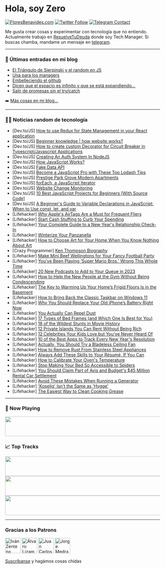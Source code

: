# Hola, soy Zero

[![FloresBenavides.com](https://img.shields.io/website?down_message=oops&label=MiBlog&style=for-the-badge&up_message=online&url=https%3A%2F%2Ffloresbenavides.com)](https://floresbenavides.com) [![Twitter Follow](https://img.shields.io/twitter/follow/ZeroDragon?color=%231DA1F2&label=Follow&logo=twitter&logoColor=ffffff&style=for-the-badge)](https://twitter.com/zerodragon) [![Telegram Contact](https://img.shields.io/badge/escr%C3%ADbeme-ZeroDragon-%2326A5E4?style=for-the-badge&logo=telegram)](https://t.me/zerodragon)

Me gusta crear cosas y experimentar con tecnología que no entiendo.
Actualmente trabajo en [ResuelveTuDeuda](http://github.com/resuelve) donde soy Tech Manager.
Si buscas chamba, mandame un mensaje en [telegram](https://t.me/zerodragon).

---

### 📕 Últimas entradas en mi blog
<!-- BLOG-POST-LIST:START -->
- [El Triángulo de Sierpinski y el random en JS](https://floresbenavides.com/el-triangulo-de-sierpinski-y-el-random-en-js/)
- [Una para los managers](https://floresbenavides.com/una-para-los-managers/)
- [Embelleciendo el github](https://floresbenavides.com/embelleciendo-el-github/)
- [Dicen que el espacio es infinito y que se está expandiendo…](https://floresbenavides.com/dicen-que-el-espacio-es-infinito-y-que-se-esta-expandiendo/)
- [Salir de promesas sin el try/catch](https://floresbenavides.com/salir-de-promesas-sin-el-try-catch/)
<!-- BLOG-POST-LIST:END -->

➡️ [Más cosas en mi blog...](https://floresbenavides.com)

---

### 👨‍💻 Noticias random de tecnología
<!-- TECH-POSTS:START -->
- [Dev.to/JS] [How to use Redux for State Management in your React application](https://dev.to/iyaremeyo/how-to-use-redux-for-state-management-in-your-react-application-1le8)
- [Dev.to/JS] [Beginner knowledge | how website works?](https://dev.to/mdirfan/beginner-knowledge-how-website-works-4gb3)
- [Dev.to/JS] [How to create custom Decorator for Circuit Breaker in Typescript/Javascript Applications](https://dev.to/architectak/how-to-create-custom-decorator-for-circuit-breaker-in-typescriptjavascript-applications-186k)
- [Dev.to/JS] [Creating An Auth System In NodeJS](https://dev.to/kalashin1/creating-an-auth-system-in-nodejs-1ke0)
- [Dev.to/JS] [How JavaScript Works?](https://dev.to/sadiqshah786/how-javascript-works-4pjk)
- [Dev.to/JS] [Fake Data API](https://dev.to/devsimc/fake-data-api-5ghp)
- [Dev.to/JS] [Become a JavaScript Pro with These Top Lodash Tips](https://dev.to/tech-dev-blog/become-a-javascript-pro-with-these-top-lodash-tips-1cj)
- [Dev.to/JS] [Prestige Park Grove Modern Apartments](https://dev.to/prestigeparkgrovesale/prestige-park-grove-modern-apartments-35ij)
- [Dev.to/JS] [forEach, a JavaScript Iterator](https://dev.to/michellebuchiokonicha/javascript-higher-order-function-3jeh)
- [Dev.to/JS] [Website Change Monitoring](https://dev.to/oxylabs-io/website-change-monitoring-3jm9)
- [Dev.to/JS] [10 Best JavaScript Projects for Beginners [With Source Code]](https://dev.to/backlinkss/10-best-javascript-projects-for-beginners-with-source-code-3d34)
- [Dev.to/JS] [A Beginner&#39;s Guide to Variable Declarations in JavaScript: When to Use const, let, and var](https://dev.to/mohsenkamrani/a-beginners-guide-to-variable-declarations-in-javascript-when-to-use-const-let-and-var-2eoj)
- [Lifehacker] [Why Apple&#39;s AirTags Are a Must for Frequent Fliers](https://lifehacker.com/the-best-way-to-track-your-luggage-on-your-next-flight-1849945825)
- [Lifehacker] [Start Cash Stuffing to Curb Your Spending](https://lifehacker.com/start-cash-stuffing-to-curb-your-spending-1849945750)
- [Lifehacker] [Your Complete Guide to a New Year&#39;s Relationship Check-In](https://lifehacker.com/your-complete-guide-to-a-new-years-relationship-check-i-1849945083)
- [Lifehacker] [Winterize Your Panzanella](https://lifehacker.com/winterize-your-panzanella-1849945154)
- [Lifehacker] [How to Choose Art for Your Home When You Know Nothing About Art](https://lifehacker.com/how-to-choose-art-for-your-home-when-you-know-nothing-a-1849912711)
- [Crazy Programmer] [Ken Thompson Biography](https://www.thecrazyprogrammer.com/2023/01/ken-thompson-biography.html)
- [Lifehacker] [Make Mini Beef Wellingtons for Your Fancy Football Party](https://lifehacker.com/make-mini-beef-wellingtons-for-your-fancy-football-part-1849944627)
- [Lifehacker] [You’ve Been Playing ‘Super Mario Bros.’ Wrong This Whole Time](https://lifehacker.com/you-ve-been-playing-super-mario-bros-wrong-this-whol-1849944297)
- [Lifehacker] [20 New Podcasts to Add to Your Queue in 2023](https://lifehacker.com/20-new-podcasts-to-add-to-your-queue-in-2023-1849914950)
- [Lifehacker] [How to Help the New People at the Gym Without Being Condescending](https://lifehacker.com/how-to-help-the-new-people-at-the-gym-without-being-con-1849944396)
- [Lifehacker] [The Key to Warming Up Your Home’s Frigid Floors Is in the Basement](https://lifehacker.com/the-key-to-warming-up-your-home-s-frigid-floors-is-in-t-1849904576)
- [Lifehacker] [How to Bring Back the Classic Taskbar on Windows 11](https://lifehacker.com/how-to-bring-back-the-classic-taskbar-on-windows-11-1849933317)
- [Lifehacker] [Why You Should Replace Your Old iPhone’s Battery Right Now](https://lifehacker.com/why-you-should-replace-your-old-iphone-s-battery-right-1849944388)
- [Lifehacker] [You Actually Can Repel Dust](https://lifehacker.com/you-actually-can-repel-dust-1849944393)
- [Lifehacker] [17 Types of Bed Frames &lpar;and Which One Is Best for You&rpar;](https://lifehacker.com/17-types-of-bed-frames-and-which-one-is-best-for-you-1849773417)
- [Lifehacker] [18 of the Wildest Stunts in Movie History](https://lifehacker.com/18-of-the-wildest-stunts-in-movie-history-1849931236)
- [Lifehacker] [12 Private Islands You Can Rent Without Being Rich](https://lifehacker.com/12-private-islands-you-can-rent-without-being-rich-1849705088)
- [Lifehacker] [12 Celebrities Your Kids Love but You’ve Never Heard Of](https://lifehacker.com/12-celebrities-your-kids-love-but-you-ve-never-heard-of-1849925330)
- [Lifehacker] [10 of the Best Apps to Track Every New Year&#39;s Resolution](https://lifehacker.com/10-of-the-best-apps-to-track-every-new-years-resolution-1849922019)
- [Lifehacker] [Actually, You Should Try a Bladeless Ceiling Fan](https://lifehacker.com/actually-you-should-try-a-bladeless-ceiling-fan-1849893069)
- [Lifehacker] [How to Remove Rust From Stainless Steel Appliances](https://lifehacker.com/how-to-remove-rust-from-stainless-steel-appliances-1849940370)
- [Lifehacker] [Always Add These Skills to Your Résumé, If You Can](https://lifehacker.com/always-add-these-skills-to-your-resume-if-you-can-1849940373)
- [Lifehacker] [How to Calibrate Your Oven&#39;s Temperature](https://lifehacker.com/how-to-calibrate-your-ovens-temperature-1849940378)
- [Lifehacker] [Stop Making Your Bed So Accessible to Spiders](https://lifehacker.com/stop-making-your-bed-so-accessible-to-spiders-1849940335)
- [Lifehacker] [You Should Claim Part of Avis and Budget&#39;s $45 Million Rental Car Settlement](https://lifehacker.com/you-should-claim-part-of-avis-and-budgets-45-million-r-1849940337)
- [Lifehacker] [Avoid These Mistakes When Running a Generator](https://lifehacker.com/avoid-these-mistakes-when-running-a-generator-1849940340)
- [Lifehacker] [&#39;Koselig&#39; Isn&#39;t the Same as &#39;Hygge&#39;](https://lifehacker.com/koselig-isnt-the-same-as-hygge-1849940133)
- [Lifehacker] [The Easiest Way to Clean Cooking Grease](https://lifehacker.com/the-easiest-way-to-clean-cooking-grease-1849940135)<!-- TECH-POSTS:END -->

---

### 🎵 Now Playing
<a href="https://spotify-now-playing-dun.vercel.app/now-playing?open"><img src="https://spotify-now-playing-dun.vercel.app/now-playing" width="540" height="64"></a>

### 📈 Top Tracks
<a href="https://spotify-now-playing-dun.vercel.app/top-tracks?i=1&open"><img src="https://spotify-now-playing-dun.vercel.app/top-tracks?i=1" width="540" height="64"></a>
<a href="https://spotify-now-playing-dun.vercel.app/top-tracks?i=2&open"><img src="https://spotify-now-playing-dun.vercel.app/top-tracks?i=2" width="540" height="64"></a>
<a href="https://spotify-now-playing-dun.vercel.app/top-tracks?i=3&open"><img src="https://spotify-now-playing-dun.vercel.app/top-tracks?i=3" width="540" height="64"></a>

---

### Gracias a los Patrons
[<img src="https://avatars.githubusercontent.com/u/243380?v=4" alt="Iván Zenteno" width="50px">](https://github.com/k001) [<img src="https://avatars.githubusercontent.com/u/19955639?v=4" alt="Álvaro Lizama" width="50px">](https://github.com/alvarolizama) [<img src="https://avatars.githubusercontent.com/u/2718753?v=4" alt="Juan Carlos Ruiz" width="50px">](https://github.com/JuanCrg90) [<img src="https://avatars.githubusercontent.com/u/37025?v=4" alt="Jorge Medrano" width="50px">](https://github.com/h1pp1e) 

[Suscríbanse](https://www.patreon.com/zerodragon) y hagámos cosas chidas

